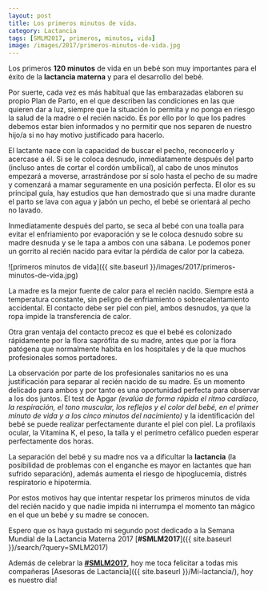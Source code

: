 ```yaml
---
layout: post
title: Los primeros minutos de vida.
category: Lactancia
tags: [SMLM2017, primeros, minutos, vida]
image: /images/2017/primeros-minutos-de-vida.jpg
---
```


Los primeros **120 minutos** de vida en un bebé son muy importantes para el éxito de la **lactancia materna** y para el desarrollo del bebé.

Por suerte, cada vez es más habitual que las embarazadas elaboren su propio Plan de Parto, en el que describen las condiciones en las que quieren dar a luz, siempre que la situación lo permita y no ponga en riesgo la salud de la madre o el recién nacido. Es por ello por lo que los padres debemos estar bien informados y no permitir que nos separen de nuestro hijo/a si no hay motivo justificado para hacerlo.

El lactante nace con la capacidad de buscar el pecho, reconocerlo y acercase a él. Si se le coloca desnudo, inmediatamente después del parto (incluso antes de cortar el cordón umbilical),  al cabo de unos minutos empezará a moverse, arrastrándose por sí solo hasta el pecho de su madre y comenzará a mamar seguramente en una posición perfecta. El olor es su principal guía, hay estudios que han demostrado que si una madre durante el parto se lava con agua y jabón un pecho, el bebé se orientará al pecho no lavado.

Inmediatamente después del parto, se seca al bebé con una toalla para evitar el enfriamiento por evaporación y se le coloca desnudo sobre su madre desnuda y se le tapa a ambos con una sábana. Le podemos poner un gorrito al recién nacido para evitar la pérdida de calor por la cabeza.

![primeros minutos de vida]({{ site.baseurl }}/images/2017/primeros-minutos-de-vida.jpg)

La madre es la mejor fuente de calor para el recién nacido. Siempre está a temperatura constante, sin peligro de enfriamiento o sobrecalentamiento accidental. El contacto debe ser piel con piel, ambos desnudos, ya que la ropa impide la transferencia de calor.

Otra gran ventaja del contacto precoz es que el bebé es colonizado rápidamente por la flora saprófita de su madre, antes que por la flora patógena que normalmente habita en los hospitales y de la que muchos profesionales somos portadores.

La observación por parte de los profesionales sanitarios no es una justificación para separar al recién nacido de su madre.  Es un momento delicado para ambos y por tanto es una oportunidad perfecta para observar a los dos juntos.
El test de Apgar *(evalúa de forma rápida el ritmo cardíaco, la respiración, el tono muscular, los reflejos y el color del bebé, en el primer minuto de vida y a los cinco minutos del nacimiento)*  y  la identificación del bebé se puede realizar perfectamente durante el piel con piel. La profilaxis ocular, la Vitamina K, el peso, la talla y el perímetro cefálico pueden esperar perfectamente dos horas.

La separación del bebé y su madre nos va a dificultar la **lactancia** (la posibilidad de problemas con el enganche es mayor en lactantes que han sufrido separación), además aumenta el riesgo de hipoglucemia, distrés respiratorio e hipotermia.

Por estos motivos hay que intentar respetar los primeros minutos de vida del recién nacido y que nadie impida ni interrumpa el momento tan mágico en el que un bebé y su madre se conocen.

Espero que os haya gustado mi segundo post dedicado a la Semana Mundial de la Lactancia Materna 2017 [**#SMLM2017**]({{ site.baseurl }}/search/?query=SMLM2017)

Además de celebrar la [**#SMLM2017**](https://www.facebook.com/hashtag/smlm2017), hoy me toca felicitar a todas mis compañeras [Asesoras de Lactancia]({{ site.baseurl }}/Mi-lactancia/), hoy es nuestro día!
